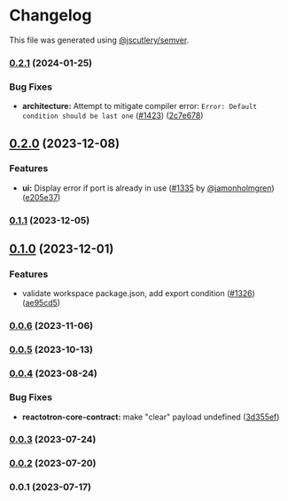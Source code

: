# Changelog

This file was generated using [@jscutlery/semver](https://github.com/jscutlery/semver).

### [0.2.1](https://github.com/infinitered/reactotron/compare/reactotron-core-contract@0.2.0...reactotron-core-contract@0.2.1) (2024-01-25)


### Bug Fixes

* **architecture:** Attempt to mitigate compiler error: `Error: Default condition should be last one` ([#1423](https://github.com/infinitered/reactotron/issues/1423)) ([2c7e678](https://github.com/infinitered/reactotron/commit/2c7e678e5afaea79cd01f4ab6e90bd67339fc80a))

## [0.2.0](https://github.com/infinitered/reactotron/compare/reactotron-core-contract@0.1.1...reactotron-core-contract@0.2.0) (2023-12-08)


### Features

* **ui:** Display error if port is already in use ([#1335](https://github.com/infinitered/reactotron/issues/1335) by [@jamonholmgren](https://github.com/jamonholmgren)) ([e205e37](https://github.com/infinitered/reactotron/commit/e205e3704b5378b1807d781f7ba5ba3338dc7ff7))

### [0.1.1](https://github.com/infinitered/reactotron/compare/reactotron-core-contract@0.1.0...reactotron-core-contract@0.1.1) (2023-12-05)

## [0.1.0](https://github.com/infinitered/reactotron/compare/reactotron-core-contract@0.0.6...reactotron-core-contract@0.1.0) (2023-12-01)


### Features

* validate workspace package.json, add export condition ([#1326](https://github.com/infinitered/reactotron/issues/1326)) ([ae95cd5](https://github.com/infinitered/reactotron/commit/ae95cd536de187ede034e5183ceeb812f356d273))

### [0.0.6](https://github.com/infinitered/reactotron/compare/reactotron-core-contract@0.0.5...reactotron-core-contract@0.0.6) (2023-11-06)

### [0.0.5](https://github.com/infinitered/reactotron/compare/reactotron-core-contract@0.0.4...reactotron-core-contract@0.0.5) (2023-10-13)

### [0.0.4](https://github.com/infinitered/reactotron/compare/reactotron-core-contract@0.0.3...reactotron-core-contract@0.0.4) (2023-08-24)


### Bug Fixes

* **reactotron-core-contract:** make "clear" payload undefined ([3d355ef](https://github.com/infinitered/reactotron/commit/3d355efcbc9f55dbaeb6ccfba6821a60a1153c19))

### [0.0.3](https://github.com/infinitered/reactotron/compare/reactotron-core-contract@0.0.2...reactotron-core-contract@0.0.3) (2023-07-24)

### [0.0.2](https://github.com/infinitered/reactotron/compare/reactotron-core-contract@0.0.1...reactotron-core-contract@0.0.2) (2023-07-20)

### 0.0.1 (2023-07-17)
